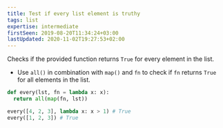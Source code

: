 ```yaml
---
title: Test if every list element is truthy
tags: list
expertise: intermediate
firstSeen: 2019-08-20T11:34:24+03:00
lastUpdated: 2020-11-02T19:27:53+02:00
---
```


Checks if the provided function returns `True` for every element in the list.

- Use `all()` in combination with `map()` and `fn` to check if `fn` returns `True` for all elements in the list.

```py
def every(lst, fn = lambda x: x):
  return all(map(fn, lst))
```

```py
every([4, 2, 3], lambda x: x > 1) # True
every([1, 2, 3]) # True
```
